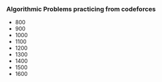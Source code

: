 ### <bold> Algorithmic Problems practicing from codeforces </bold>

* 800
* 900
* 1000
* 1100
* 1200
* 1300
* 1400
* 1500
* 1600

